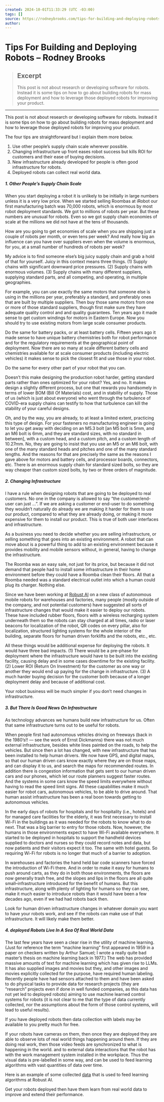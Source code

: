 ```yaml
---
created: 2024-10-01T11:33:29 (UTC -03:00)
tags: []
source: https://rodneybrooks.com/tips-for-building-and-deploying-robots/?utm_source=tldrnewsletter
author: 
---
```


# Tips For Building and Deploying Robots – Rodney Brooks

> ## Excerpt
> This post is not about research or developing software for robots. Instead it is some tips on how to go about building robots for mass deployment and how to leverage those deployed robots for improving your product.

---
This post is not about research or developing software for robots. Instead it is some tips on how to go about building robots for mass deployment and how to leverage those deployed robots for improving your product.

The four tips are straightforward but I explain them more below.

1.  Use other people’s supply chain scale wherever possible.
2.  Changing infrastructure up front eases robot success but kills ROI for customers and their ease of buying decisions.
3.  New infrastructure already developed for people is often good infrastructure for robots.
4.  Deployed robots can collect real world data.

##### 1\. Other People’s Supply Chain Scale

When you start deploying a robot it is unlikely to be initially in large numbers unless it is a very low price. When we started selling Roombas at iRobot our first manufacturing batch was 70,000 robots, which is enormous by most robot deployment standards. We got to millions of robots per year. But these numbers are unusual for robots. Even so we got supply chain economies of scale at the millions we did not have at the tens of thousands.

How are you going to get economies of scale when you are shipping just a couple of robots per month, or even tens per week? And really how big an influence can you have over suppliers even when the volume is enormous, for you, at a small number of hundreds of robots per week?

My advice is to find someone else’s big juicy supply chain and grab a hold of that for yourself. Juicy in this context means three things. (1) Supply chains with significant downward price pressures. (2) Supply chains with enormous volumes. (3) Supply chains with many different suppliers, supplying standard parts, and all competing, and operating, in multiple geographies.

For example, you can use exactly the same motors that someone else is using in the millions per year, preferably a standard, and preferably ones that are built by multiple suppliers. Then buy those same motors from one or more of those standard suppliers, though first make sure they have adequate quality control and and quality guarantees. Ten years ago it made sense to get custom windings for motors in Eastern Europe. Now you should try to use existing motors from large scale consumer products.

Do the same for battery packs, or at least battery cells. Fifteen years ago it made sense to have unique battery chemistries both for robot performance and for the regulatory requirements at the geographical point of deployment. Now there are so many at scale different battery cells and chemistries available for at scale consumer products (including electric vehicles) it makes sense to pick the closest fit and use those in your robot.

Do the same for every other part of your robot that you can.

Doesn’t this make designing the production robot harder, getting standard parts rather than ones optimized for your robot? Yes, and no. It makes design a slightly different process, but one that rewards you handsomely in terms of lower BOM (Bill Of Materials) cost, and in stability of supply. Those of us (which is just about everyone) who went through the turbulence of COVID-era supply chains can testify to how that turbulence can kill the stability of your careful designs.

Oh, and by the way, you are already, to at least a limited extent, practicing this type of design. For your fasteners no manufacturing engineer is going to let you get away with deciding on an M5.3 bolt \[an M5 bolt is 5mm, and an M6 bolt is 6mm, and they are standard sizes, with no standard in between\], with a custom head, and a custom pitch, and a custom length of 10.27mm. No, they are going to insist that you use an M5 or an M6 bolt, with one of the many standard heads and pitches and one of the many standard lengths. And the reasons for that are precisely the same as the reasons I gave above for motors and battery cells, and processor boards, connectors, etc. There is an enormous supply chain for standard sized bolts, so they are way cheaper than custom sized bolts, by two or three orders of magnitude.

##### 2\. Changing Infrastructure

I have a rule when designing robots that are going to be deployed to real customers. No one in the company is allowed to say “the customer/end-user can just …”. If we are asking a customer or end-user to do something they wouldn’t naturally do already we are making it harder for them to use our product, compared to what they are already doing, or making it more expensive for them to install our product. This is true of both user interfaces and infrastructure.

As a business you need to decide whether you are selling infrastructure, or selling something that goes into an existing environment. A robot that can move about is a powerful thing to add to an existing environment because it provides mobility and mobile sensors without, in general, having to change the infrastructure.

The Roomba was an easy sale, not just for its price, but because it did not demand that people had to install some infrastructure in their home environment before they could have a Roomba clean their floors. All that a Roomba needed was a standard electrical outlet into which a human could plug its charger. Nothing else.

Since we have been working at [Robust AI](https://robust.ai/) on a new class of autonomous mobile robots for warehouses and factories, many people (mostly outside of the company, and not potential customers) have suggested all sorts of infrastructure changes that would make it easier to deploy our robots. These have included rubber floors, floors with a wireless recharging system underneath them so the robots can stay charged at all times, radio or laser beacons for localization of the robot, QR codes on every pillar, also for localization, structured lighting systems for the whole interior of the building, separate floors for human driven forklifts and the robots, etc., etc.

All these things would be additional expense for deploying the robots. It would have three bad impacts. (1) There would be a pre-phase for deployment where the infrastructure would have to be built into the existing facility, causing delay and in some cases downtime for the existing facility. (2) Lower ROI (Return On Investment) for the customer as one way or another they would end up paying for the change in infrastructure. (3) A much harder buying decision for the customer both because of a longer deployment delay and because of additional cost.

Your robot business will be much simpler if you don’t need changes in infrastructure.

##### 3\. But There Is Good News On Infrastructure

As technology advances we humans build new infrastructure for us. Often that same infrastructure turns out to be useful for robots.

When people first had autonomous vehicles driving on freeways (back in the 1980’s!! — see the work of Ernst Dickmanns) there was not much external infrastructure, besides white lines painted on the roads, to help the vehicles. But since then a lot has changed, with new infrastructure that has been installed to help human drivers. We now have GPS, and digital maps, so that our human driven cars know exactly where they are on those maps, and can display it to us, and search the maps for recommended routes. In addition there is congestion information that gets sent to our human driven cars and our phones, which let our route planners suggest faster routes. And the systems in some cars know the speed limits everywhere without having to read the speed limit signs. All these capabilities make it much easier for robot cars, autonomous vehicles, to be able to drive around. That human assist infrastructure has been a real boon towards getting to autonomous vehicles.

In the early days of robots for hospitals and for hospitality (i.e., hotels) and for managed care facilities for the elderly, it was first necessary to install Wi-Fi in the buildings as it was needed for the robots to know what to do next. That was a big barrier to entry for those robots. Now, however, the humans in those environments expect to have Wi-Fi available everywhere. It started to be deployed in hospitals to support the handheld devices supplied to doctors and nurses so they could record notes and data, but now patients and their visitors expect it too. The same with hotel guests. So requiring Wi-Fi for robots is no longer that much of a barrier to adoption.

In warehouses and factories the hand held bar code scanners have forced the introduction of Wi-Fi there. And in order to make it easy for humans to push around carts, as they do in both those environments, the floors are now generally trash free, and the slopes and lips in the floors are all quite small–infrastructure introduced for the benefit of humans. But this infrastructure, along with plenty of lighting for humans so they can see, make it much easier to introduce robots than it would have been a few decades ago, even if we had had robots back then.

Look for human driven infrastructure changes in whatever domain you want to have your robots work, and see if the robots can make use of that infrastructure. It will likely make them better.

##### 4\. deployed Robots Live In A Sea Of Real World Data

The last few years have seen a clear rise in the utility of machine learning. (Just for reference the term “machine learning” first appeared in 1959 in a paper on checkers written by Arthur Samuel; I wrote a really quite bad master’s thesis on machine learning back in 1977.) The web has provided massive amounts of text for machine learning which has given rise to LLMs. It has also supplied images and movies but they, and other images and movies explicitly collected for the purpose, have required human labeling. Recently people have had sensors attached to them and have been asked to do physical tasks to provide data for research projects (they are “research” projects even if done in well funded companies, as this data has not yet led to deployed robots) aiming to use machine learned control systems for robots (it is not clear to me that the type of data currently collected, nor the assumptions about the form of those control systems, will lead to useful results).

If you have deployed robots then data collection with labels may be available to you pretty much for free.

If your robots have cameras on them, then once they are deployed they are able to observe lots of real world things happening around them. If they are doing real work, then those video feeds are synchronized to what is happening in the world. and to external data interactions that the robot has with the work management system installed in the workplace. Thus the visual data is pre-labelled in some way, and can be used to feed learning algorithms with vast quantities of data over time.

Here is an example of some collected [data](https://www.linkedin.com/posts/robust-ai_ai-activity-7244703450171604993-8bKF) that is used to feed learning algorithms at Robust AI.

Get your robots deployed then have them learn from real world data to improve and extend their performance.
